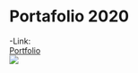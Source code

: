 # Portafolio 2020

-Link:  
[Portfolio](https://luiggy-portfolio.netlify.app/)  
![](img/preview.png)
